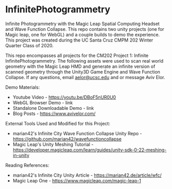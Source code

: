 # InfinitePhotogrammetry
Infinite Photogrammetry with the Magic Leap Spatial Computing Headset and Wave Function Collapse. This repo contains two unity projects (one for Magic leap, one for WebGL) and a couple builds to demo the experience. This project was created during the UC Santa Cruz CMPM 202 Winter Quarter Class of 2020.

This repo encompasses all projects for the CM202 Project 1: Infinite InfinitePhotogrammetry.
The following assets were used to scan real world geometry with the Magic Leap HMD and generate an infinite version of scanned geometry through the Unity3D Game Engine and Wave Function Collapse.
If any questions, email aelor@ucsc.edu and or message Aviv Elor.

Demo Materials:
* Youtube Video - https://youtu.be/DBoF5nUR0U0
* WebGL Browser Demo - link
* Standalone Downloadable Demo - link
* Blog Posts - https://www.avivelor.com/


External Tools Used and Modified for this Project:
* marian42's Infinite City Wave Function Collapse Unity Repo - https://github.com/marian42/wavefunctioncollapse
* Magic Leap's Unity Meshing Tutorial - https://developer.magicleap.com/learn/guides/unity-sdk-0-22-meshing-in-unity

Reading References:
* marian42's Infinite City Unity Article - https://marian42.de/article/wfc/
* Magic Leap One - https://www.magicleap.com/magic-leap-1
